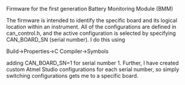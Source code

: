 Firmware for the first generation Battery Monitoring Module (BMM)

The firmware is intended to identify the specific board and its logical
location within an instrument. All of the configurations are defined
in can_control.h, and the active configuration is selected by
specifying CAN_BOARD_SN (serial number). I do this using

Build->Properties->C Compiler->Symbols

adding CAN_BOARD_SN=1 for serial number 1. Further, I have created
custom Atmel Studio configurations for each serial number, so simply
switching configurations gets me to a specific board.
